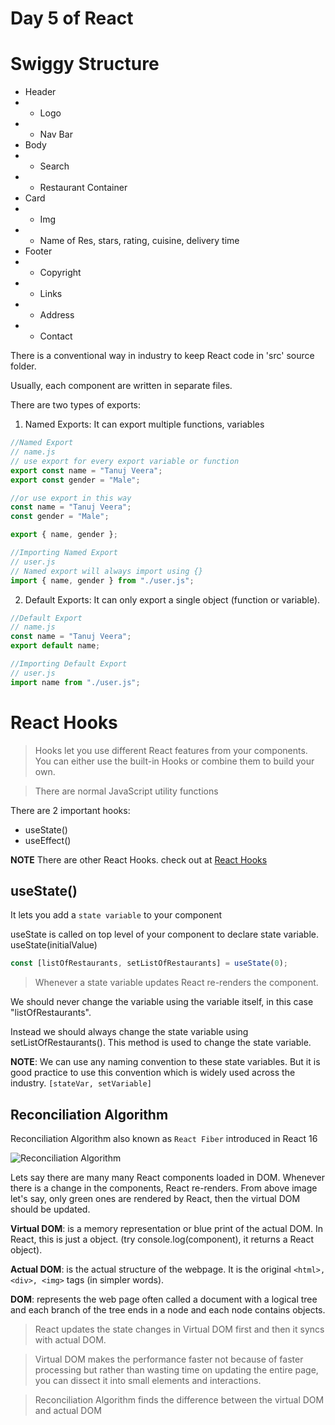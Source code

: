 # Day 5 of React

# Swiggy Structure

- Header
- - Logo
- - Nav Bar
- Body
- - Search
- - Restaurant Container
- Card
- - Img
- - Name of Res, stars, rating, cuisine, delivery time
- Footer
- - Copyright
- - Links
- - Address
- - Contact

There is a conventional way in industry to keep React code in 'src' source folder.

Usually, each component are written in separate files.

There are two types of exports:

1. Named Exports: It can export multiple functions, variables

```js
//Named Export
// name.js
// use export for every export variable or function
export const name = "Tanuj Veera";
export const gender = "Male";

//or use export in this way
const name = "Tanuj Veera";
const gender = "Male";

export { name, gender };

//Importing Named Export
// user.js
// Named export will always import using {}
import { name, gender } from "./user.js";
```

2. Default Exports: It can only export a single object (function or variable).

```js
//Default Export
// name.js
const name = "Tanuj Veera";
export default name;

//Importing Default Export
// user.js
import name from "./user.js";
```

# React Hooks

> Hooks let you use different React features from your components. You can either use the built-in Hooks or combine them to build your own.

> There are normal JavaScript utility functions

There are 2 important hooks:

- useState()
- useEffect()

**NOTE** There are other React Hooks. check out at [React Hooks](https://react.dev/reference/react/hooks "React Hooks Docs")

## useState()

It lets you add a `state variable` to your component

useState is called on top level of your component to declare state variable. useState(initialValue)

```js
const [listOfRestaurants, setListOfRestaurants] = useState(0);
```

> Whenever a state variable updates React re-renders the component.

We should never change the variable using the variable itself, in this case "listOfRestaurants".

Instead we should always change the state variable using setListOfRestaurants(). This method is used to change the state variable.

**NOTE**: We can use any naming convention to these state variables. But it is good practice to use this convention which is widely used across the industry. `[stateVar, setVariable]`

## Reconciliation Algorithm

Reconciliation Algorithm also known as `React Fiber` introduced in React 16

![Reconciliation Algorithm](https://media.dev.to/cdn-cgi/image/width=1000,height=420,fit=cover,gravity=auto,format=auto/https%3A%2F%2Fdev-to-uploads.s3.amazonaws.com%2Fuploads%2Farticles%2Fxjqsuome198owgamcgr3.jpeg "Reconciliation Algorithm")

Lets say there are many many React components loaded in DOM. Whenever there is a change in the components, React re-renders. From above image let's say, only green ones are rendered by React, then the virtual DOM should be updated.

**Virtual DOM**: is a memory representation or blue print of the actual DOM. In React, this is just a object. (try console.log(component), it returns a React object).

**Actual DOM**: is the actual structure of the webpage. It is the original `<html>, <div>, <img>` tags (in simpler words).

**DOM**: represents the web page often called a document with a logical tree and each branch of the tree ends in a node and each node contains objects.

>React updates the state changes in Virtual DOM first and then it syncs with actual DOM.

>Virtual DOM makes the performance faster not because of faster processing but rather than wasting time on updating the entire page, you can dissect it into small elements and interactions.

>Reconciliation Algorithm finds the difference between the virtual DOM and actual DOM